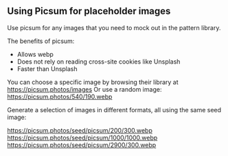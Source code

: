## Using Picsum for placeholder images

Use picsum for any images that you need to mock out in the pattern library.

The benefits of picsum:

- Allows webp
- Does not rely on reading cross-site cookies like Unsplash
- Faster than Unsplash

You can choose a specific image by browsing their library at https://picsum.photos/images Or use a random image: https://picsum.photos/540/190.webp

Generate a selection of images in different formats, all using the same seed image:

https://picsum.photos/seed/picsum/200/300.webp https://picsum.photos/seed/picsum/1000/1000.webp https://picsum.photos/seed/picsum/2900/300.webp
